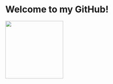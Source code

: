 # Welcome to my GitHub!


<img height="180em" src="https://github-readme-stats.vercel.app/api?username=henryrjung&show_icons=true&hide_border=true&&count_private=true&include_all_commits=true" />
